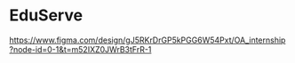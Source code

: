 # EduServe

https://www.figma.com/design/gJ5RKrDrGP5kPGG6W54Pxt/OA_internship?node-id=0-1&t=m52IXZ0JWrB3tFrR-1
